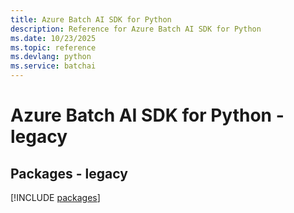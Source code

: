 ```yaml
---
title: Azure Batch AI SDK for Python
description: Reference for Azure Batch AI SDK for Python
ms.date: 10/23/2025
ms.topic: reference
ms.devlang: python
ms.service: batchai
---
```

# Azure Batch AI SDK for Python - legacy
## Packages - legacy
[!INCLUDE [packages](batch-ai-index.md)]